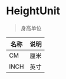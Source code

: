 # HeightUnit

> 身高单位

| 名称        | 说明  |
|-----------|-----|
| CM        | 厘米  |
| INCH      | 英寸  |